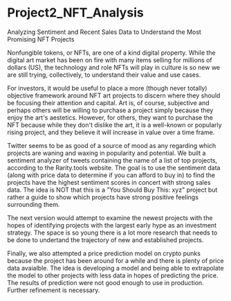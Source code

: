 # Project2_NFT_Analysis
Analyzing Sentiment and Recent Sales Data to Understand the Most Promising NFT Projects

Nonfungible tokens, or NFTs, are one of a kind digital property. While the digital art market has been on fire with many items selling for millions of dollars (US), the technology and role NFTs will play in culture is so new we are still trying, collectively, to understand their value and use cases. 

For investors, it would be useful to place a more (though never totally) objective framework around NFT art projects to discern where they should be focusing their attention and capital. Art is, of course, subjective and perhaps others will be willing to purchase a project simply because they enjoy the art's aestetics. However, for others, they want to purchase the NFT because while they don't dislike the art, it is a well-known or popularly rising project, and they believe it will increase in value over a time frame.

Twitter seems to be as good of a source of mood as any regarding which projects are waning and waxing in popularity and potential. We built a sentiment analyzer of tweets containing the name of a list of top projects, according to the Rarity.tools website. The goal is to use the sentiment data (along with price data to determine if you can afford to buy in) to find the projects have the highest sentiment scores in concert with strong sales data. The idea is NOT that this is a "You Should Buy This: xyz" project but rather a guide to show which projects have strong positive feelings surrounding them. 

The next version would attempt to examine the newest projects with the hopes of identifying projects with the largest early hype as an investment strategy. The space is so young there is a lot more research that needs to be done to undertand the trajectory of new and established projects. 

Finally, we also attempted a price prediction model on crypto punks because the project has been around for a while and there is plenty of price data avaialble. The idea is developing a model and being able to extrapolate the model to other projects with less data in hopes of predicting the price. The results of prediction were not good enough to use in production. Further refinement is necessary. 
